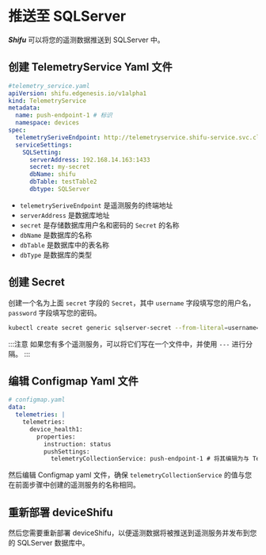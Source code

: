 # 推送至 SQLServer

***Shifu*** 可以将您的遥测数据推送到 SQLServer 中。

## 创建 TelemetryService Yaml 文件

```yaml
#telemetry_service.yaml
apiVersion: shifu.edgenesis.io/v1alpha1
kind: TelemetryService
metadata:
  name: push-endpoint-1 # 标识
  namespace: devices
spec:
  telemetrySeriveEndpoint: http://telemetryservice.shifu-service.svc.cluster.local
  serviceSettings:
    SQLSetting:
      serverAddress: 192.168.14.163:1433
      secret: my-secret
      dbName: shifu
      dbTable: testTable2
      dbtype: SQLServer
```

- `telemetrySeriveEndpoint` 是遥测服务的终端地址
- `serverAddress` 是数据库地址
- `secret` 是存储数据库用户名和密码的 `Secret` 的名称
- `dbName` 是数据库的名称
- `dbTable` 是数据库中的表名称
- `dbType` 是数据库的类型

## 创建 Secret

创建一个名为上面 `secret` 字段的 `Secret`，其中 `username` 字段填写您的用户名，`password` 字段填写您的密码。

```bash
kubectl create secret generic sqlserver-secret --from-literal=username=your_username --from-literal=password=your_password -n devices
```

:::注意
如果您有多个遥测服务，可以将它们写在一个文件中，并使用 `---` 进行分隔。
:::

## 编辑 Configmap Yaml 文件

```yaml
# configmap.yaml
data:
  telemetries: |
    telemetries:
      device_health1:
        properties:
          instruction: status
          pushSettings:
            telemetryCollectionService: push-endpoint-1 # 将其编辑为与 TelemetryService 的名称相同
```

然后编辑 Configmap yaml 文件，确保 `telemetryCollectionService` 的值与您在前面步骤中创建的遥测服务的名称相同。

## 重新部署 deviceShifu

然后您需要重新部署 deviceShifu，以便遥测数据将被推送到遥测服务并发布到您的 SQLServer 数据库中。